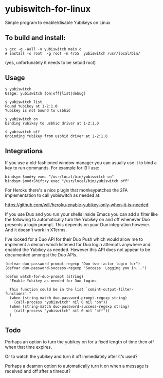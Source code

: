 yubiswitch-for-linux
====================

Simple program to enable/disable Yubikeys on Linux

To build and install:
---------------------

```
$ gcc -g -Wall -o yubiswitch main.c
# install -o root  -g root -m 4755  yubiswitch /usr/local/bin/
```

(yes, unfortunately it needs to be setuid root)


Usage
-----

```
$ yubiswitch
Usage: yubiswitch {on|off|list|debug}

$ yubiswitch list
Found Yubikey at 1-2:1.0
Yubikey is not bound to usbhid

$ yubiswitch on
binding Yubikey to usbhid driver at 1-2:1.0

$ yubiswitch off
Unbinding Yubikey from usbhid driver at 1-2:1.0
```


Integrations
-----------

If you use a old-fashioned window manager you can usually use it to
bind a key to run commands. For example for i3 I use:

```
bindsym $mod+y exec "/usr/local/bin/yubiswitch on"
bindsym $mod+Shift+y exec "/usr/local/bin/yubiswitch off"
```

For Heroku there's a nice plugin that monkeypatches the 2FA
implementation to call yubiswitch as needed at:

https://github.com/will/heroku-enable-yubikey-only-when-it-is-needed

If you use Duo and you run your shells inside Emacs you can add a
filter like the following to automatically turn the Yubikey on and off
whenever Duo presents a login prompt. This depends on your Duo
integration however. And it doesn't work in XTerms.

I've looked for a Duo API for their Duo Push which would allow me to
implement a demon which listened for Duo login attempts anywhere and
enabled the Yubikey as needed. However this API does not appear to be
documented amongst the Duo APIs.

```
(defvar duo-password-prompt-regexp "Duo two-factor login for")
(defvar duo-password-success-regexp "Success. Logging you in...")

(defun watch-for-duo-prompt (string)
  "Enable Yubikey as needed for Duo logins

  This function could be in the list `comint-output-filter-functions'."
  (when (string-match duo-password-prompt-regexp string)
	(call-process "yubiswitch" nil 0 nil "on"))
  (when (string-match duo-password-success-regexp string)
	(call-process "yubiswitch" nil 0 nil "off"))
  )
```



Todo
----

Perhaps an option to turn the yubikey on for a fixed length of time
then off when that time expires. 

Or to watch the yubikey and turn it off immediately after it's used?

Perhaps a deamon option to automatically turn it on when a message is
received and off after a timeout?

